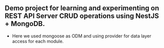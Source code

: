 ## Demo project for learning and experimenting on REST API Server CRUD operations using NestJS + MongoDB.

- Here we used mongoose as ODM and using provider for data layer access for each module.
